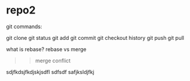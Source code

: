 repo2
=====
git commands:

git clone
git status
git add
git commit
git checkout
history
git push
git pull

what is rebase?
rebase vs merge
 >> merge conflict
 
 


sdjfkdsjfkdjskjsdfl
sdfsdf
safjksldjfkj


